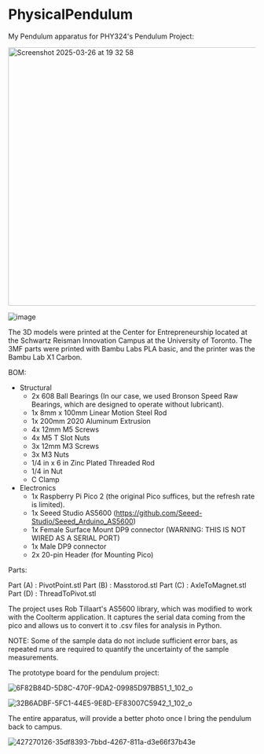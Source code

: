 # PhysicalPendulum
My Pendulum apparatus for PHY324's Pendulum Project:

<img width="526" alt="Screenshot 2025-03-26 at 19 32 58" src="https://github.com/user-attachments/assets/2317d2ae-17eb-4f89-a0ac-dcca59504d93" />

![image](https://github.com/user-attachments/assets/62d13f2d-60bd-4d47-b6b1-0719ab746421)

The 3D models were printed at the Center for Entrepreneurship located at the Schwartz Reisman Innovation Campus at the University of Toronto. The 3MF parts were printed with Bambu Labs PLA basic, and the printer was the Bambu Lab X1 Carbon. 




BOM: 

 * Structural
   - 2x 608 Ball Bearings (In our case, we used Bronson Speed Raw Bearings, which are designed to operate without lubricant).
   - 1x 8mm x 100mm Linear Motion Steel Rod
   - 1x 200mm 2020 Aluminum Extrusion
   - 4x 12mm M5 Screws
   - 4x M5 T Slot Nuts
   - 3x 12mm M3 Screws
   - 3x M3 Nuts
   - 1/4 in x 6 in Zinc Plated Threaded Rod
   - 1/4 in Nut
   - C Clamp
 * Electronics
   - 1x Raspberry Pi Pico 2 (the original Pico suffices, but the refresh rate is limited).
   - 1x Seeed Studio AS5600 (https://github.com/Seeed-Studio/Seeed_Arduino_AS5600)
   - 1x Female Surface Mount DP9 connector (WARNING: THIS IS NOT WIRED AS A SERIAL PORT)
   - 1x Male DP9 connector
   - 2x 20-pin Header (for Mounting Pico)
  



Parts: 

   Part (A) : PivotPoint.stl
   Part (B) : Masstorod.stl
   Part (C) : AxleToMagnet.stl
   Part (D) : ThreadToPivot.stl

The project uses Rob Tillaart's AS5600 library, which was modified to work with the Coolterm application. It captures the serial data coming from the pico and allows us to convert it to .csv files for analysis in Python. 



NOTE: Some of the sample data do not include sufficient error bars, as repeated runs are required to quantify the uncertainty of the sample measurements.

The prototype board for the pendulum project:


![6F82B84D-5D8C-470F-9DA2-09985D97BB51_1_102_o](https://github.com/user-attachments/assets/2f0261b5-c05a-4d1f-b419-30fb91ddcb8e)

![32B6ADBF-5FC1-44E5-9E8D-EF83007C5942_1_102_o](https://github.com/user-attachments/assets/e0092940-0822-446a-91dc-420a0e831980)

The entire apparatus, will provide a better photo once I bring the pendulum back to campus.

![427270126-35df8393-7bbd-4267-811a-d3e66f37b43e](https://github.com/user-attachments/assets/02f635be-ecdf-4b45-a772-7c40736b350e)

